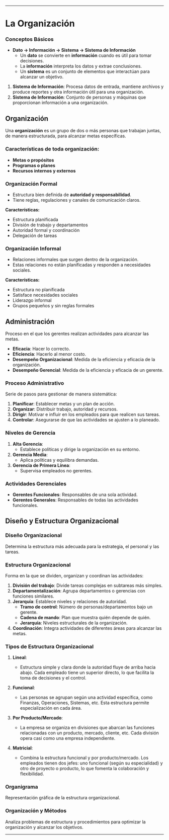 -- -
# La Organización

### Conceptos Básicos

- **Dato → Información → Sistema → Sistema de Información**
    - Un **dato** se convierte en **información** cuando es útil para tomar decisiones.
    - La **información** interpreta los datos y extrae conclusiones.
    - Un **sistema** es un conjunto de elementos que interactúan para alcanzar un objetivo.

1. **Sistema de Información**: Procesa datos de entrada, mantiene archivos y produce reportes y otra información útil para una organización.
2. **Sistema de Información**: Conjunto de personas y máquinas que proporcionan información a una organización.

## Organización

Una **organización** es un grupo de dos o más personas que trabajan juntas, de manera estructurada, para alcanzar metas específicas.

### Características de toda organización:

- **Metas o propósitos**
- **Programas o planes**
- **Recursos internos y externos**

### Organización Formal

- Estructura bien definida de **autoridad y responsabilidad**.
- Tiene reglas, regulaciones y canales de comunicación claros.

**Características:**

- Estructura planificada
- División de trabajo y departamentos
- Autoridad formal y coordinación
- Delegación de tareas

### Organización Informal

- Relaciones informales que surgen dentro de la organización.
- Estas relaciones no están planificadas y responden a necesidades sociales.

**Características:**

- Estructura no planificada
- Satisface necesidades sociales
- Liderazgo informal
- Grupos pequeños y sin reglas formales

## Administración

Proceso en el que los gerentes realizan actividades para alcanzar las metas.

- **Eficacia**: Hacer lo correcto.
- **Eficiencia**: Hacerlo al menor costo.
- **Desempeño Organizacional**: Medida de la eficiencia y eficacia de la organización.
- **Desempeño Gerencial**: Medida de la eficiencia y eficacia de un gerente.

### Proceso Administrativo

Serie de pasos para gestionar de manera sistemática:

1. **Planificar**: Establecer metas y un plan de acción.
2. **Organizar**: Distribuir trabajo, autoridad y recursos.
3. **Dirigir**: Motivar e influir en los empleados para que realicen sus tareas.
4. **Controlar**: Asegurarse de que las actividades se ajusten a lo planeado.

### Niveles de Gerencia

1. **Alta Gerencia**:
    - Establece políticas y dirige la organización en su entorno.
2. **Gerencia Media**:
    - Aplica políticas y equilibra demandas.
3. **Gerencia de Primera Línea**:
    - Supervisa empleados no gerentes.

### Actividades Gerenciales

- **Gerentes Funcionales**: Responsables de una sola actividad.
- **Gerentes Generales**: Responsables de todas las actividades funcionales.

## Diseño y Estructura Organizacional

### Diseño Organizacional

Determina la estructura más adecuada para la estrategia, el personal y las tareas.

### Estructura Organizacional

Forma en la que se dividen, organizan y coordinan las actividades:

1. **División del trabajo**: Divide tareas complejas en subtareas más simples.
2. **Departamentalización**: Agrupa departamentos o gerencias con funciones similares.
3. **Jerarquía**: Establece niveles y relaciones de autoridad.
    - **Tramo de control**: Número de personas/departamentos bajo un gerente.
    - **Cadena de mando**: Plan que muestra quién depende de quién.
    - **Jerarquía**: Niveles estructurales de la organización.
4. **Coordinación**: Integra actividades de diferentes áreas para alcanzar las metas.
### Tipos de Estructura Organizacional

1. **Lineal**:  
   - Estructura simple y clara donde la autoridad fluye de arriba hacia abajo. Cada empleado tiene un superior directo, lo que facilita la toma de decisiones y el control.

2. **Funcional**:  
   - Las personas se agrupan según una actividad específica, como Finanzas, Operaciones, Sistemas, etc. Esta estructura permite especialización en cada área.

3. **Por Producto/Mercado**:  
   - La empresa se organiza en divisiones que abarcan las funciones relacionadas con un producto, mercado, cliente, etc. Cada división opera casi como una empresa independiente.

4. **Matricial**:  
   - Combina la estructura funcional y por producto/mercado. Los empleados tienen dos jefes: uno funcional (según su especialidad) y otro de proyecto o producto, lo que fomenta la colaboración y flexibilidad.
### Organigrama

Representación gráfica de la estructura organizacional.
### Organización y Métodos

Analiza problemas de estructura y procedimientos para optimizar la organización y alcanzar los objetivos.
-- -
